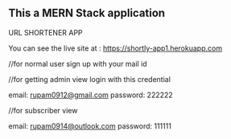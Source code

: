 ## This a MERN Stack application

URL SHORTENER APP

You can see the live site at : https://shortly-app1.herokuapp.com

//for normal user sign up with your mail id

//for getting admin view login with this credential

email: rupam0912@gmail.com
password: 222222

//for subscriber view

email: rupam0914@outlook.com
password: 111111
